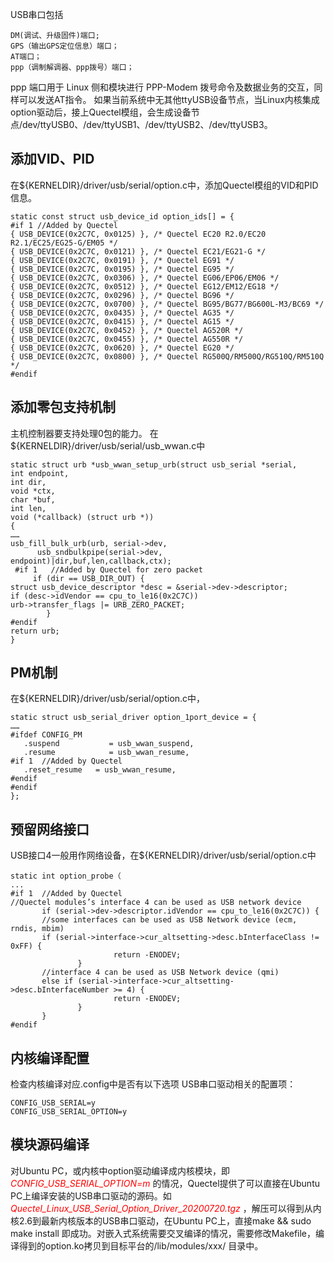 USB串口包括

	DM(调试、升级固件)端口;
	GPS（输出GPS定位信息）端口；
	AT端口；
	ppp（调制解调器、ppp拨号）端口；

ppp 端口用于 Linux 侧和模块进行 PPP-Modem 拨号命令及数据业务的交互，同样可以发送AT指令。 
如果当前系统中无其他ttyUSB设备节点，当Linux内核集成option驱动后，接上Quectel模组，会生成设备节点/dev/ttyUSB0、/dev/ttyUSB1、/dev/ttyUSB2、/dev/ttyUSB3。

## 添加VID、PID ##
在${KERNELDIR}/driver/usb/serial/option.c中，添加Quectel模组的VID和PID信息。
    
	static const struct usb_device_id option_ids[] = {   
	#if 1 //Added by Quectel
	{ USB_DEVICE(0x2C7C, 0x0125) }, /* Quectel EC20 R2.0/EC20 R2.1/EC25/EG25-G/EM05 */
	{ USB_DEVICE(0x2C7C, 0x0121) }, /* Quectel EC21/EG21-G */
	{ USB_DEVICE(0x2C7C, 0x0191) }, /* Quectel EG91 */
	{ USB_DEVICE(0x2C7C, 0x0195) }, /* Quectel EG95 */
	{ USB_DEVICE(0x2C7C, 0x0306) }, /* Quectel EG06/EP06/EM06 */
	{ USB_DEVICE(0x2C7C, 0x0512) }, /* Quectel EG12/EM12/EG18 */
	{ USB_DEVICE(0x2C7C, 0x0296) }, /* Quectel BG96 */
	{ USB_DEVICE(0x2C7C, 0x0700) }, /* Quectel BG95/BG77/BG600L-M3/BC69 */   
	{ USB_DEVICE(0x2C7C, 0x0435) }, /* Quectel AG35 */   
	{ USB_DEVICE(0x2C7C, 0x0415) }, /* Quectel AG15 */   
	{ USB_DEVICE(0x2C7C, 0x0452) }, /* Quectel AG520R */   
	{ USB_DEVICE(0x2C7C, 0x0455) }, /* Quectel AG550R */   
	{ USB_DEVICE(0x2C7C, 0x0620) }, /* Quectel EG20 */   
	{ USB_DEVICE(0x2C7C, 0x0800) }, /* Quectel RG500Q/RM500Q/RG510Q/RM510Q */   
	#endif  

## 添加零包支持机制 ##
主机控制器要支持处理0包的能力。
在${KERNELDIR}/driver/usb/serial/usb_wwan.c中

	static struct urb *usb_wwan_setup_urb(struct usb_serial *serial, 
	int endpoint,        
	int dir, 
	void *ctx, 
	char *buf, 
	int len,
	void (*callback) (struct urb *))   
	{   
	……   
	usb_fill_bulk_urb(urb, serial->dev,   
	      usb_sndbulkpipe(serial->dev, endpoint)|dir,buf,len,callback,ctx);
	 #if 1   //Added by Quectel for zero packet
	     if (dir == USB_DIR_OUT) {   
	struct usb_device_descriptor *desc = &serial->dev->descriptor;   
	if (desc->idVendor == cpu_to_le16(0x2C7C))   
	urb->transfer_flags |= URB_ZERO_PACKET;   
	        }   
	#endif    
	return urb;   
	}  

## PM机制 ##
在${KERNELDIR}/driver/usb/serial/option.c中，

	static struct usb_serial_driver option_1port_device = {   
	……   
	#ifdef CONFIG_PM   
	   .suspend           = usb_wwan_suspend,   
	   .resume            = usb_wwan_resume,   
	#if 1  //Added by Quectel   
	   .reset_resume   = usb_wwan_resume,   
	#endif   
	#endif   
	};   

## 预留网络接口 ##
USB接口4一般用作网络设备，在${KERNELDIR}/driver/usb/serial/option.c中

	static int option_probe（  
	...  
	#if 1  //Added by Quectel   
	//Quectel modules’s interface 4 can be used as USB network device   
	       if (serial->dev->descriptor.idVendor == cpu_to_le16(0x2C7C)) {   
	       //some interfaces can be used as USB Network device (ecm, rndis, mbim)   
	       if (serial->interface->cur_altsetting->desc.bInterfaceClass != 0xFF) {   
	                       return -ENODEV;   
	               }
	       //interface 4 can be used as USB Network device (qmi)   
	       else if (serial->interface->cur_altsetting->desc.bInterfaceNumber >= 4) {
	                       return -ENODEV;   
	               }   
	       }   
	#endif   


## 内核编译配置 ##

检查内核编译对应.config中是否有以下选项
USB串口驱动相关的配置项：  

	CONFIG_USB_SERIAL=y  
	CONFIG_USB_SERIAL_OPTION=y 

## 模块源码编译 ##

对Ubuntu PC，或内核中option驱动编译成内核模块，即 <font color="red">*CONFIG_USB_SERIAL_OPTION=m* </font> 的情况，Quectel提供了可以直接在Ubuntu PC上编译安装的USB串口驱动的源码。如<font color="red">*Quectel_Linux_USB_Serial_Option_Driver_20200720.tgz* </font> ，解压可以得到从内核2.6到最新内核版本的USB串口驱动，在Ubuntu PC上，直接make && sudo make install 即成功。对嵌入式系统需要交叉编译的情况，需要修改Makefile，编译得到的option.ko拷贝到目标平台的/lib/modules/xxx/ 目录中。

